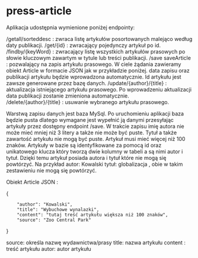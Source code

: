 # press-article

Aplikacja udostępnia wymienione poniżej endpointy:

/getall/sorteddesc        : zwraca listę artykułów posortowanych malejąco według daty publikacji. 
/get/{id}                 : zwracający pojedynczy artykuł po id.
/findby/{keyWord}         : zwracający listę wszystkich artykułów prasowych po słowie kluczowym zawartym w tytule lub treści publikacji.
/save saveArticle         : pozwalający na zapis artykułu prasowego. W ciele żądania zawieramy obiekt Article w formacie JSON jak w przykładzie poniżej.
                            data zapisu oraz publikacji artykułu będzie wprowadzona automatycznie. Id artykułu jest zawsze generowane przez bazę danych.
/update/{author}/{title}  : aktualizacja istniejącego artykułu prasowego. Po wprowadzeniu aktualizacji data publikacji zostanie zmieniona automatycznie.  
/delete/{author}/{title}  : usuwanie wybranego artykułu prasowego.

Warstwą zapisu danych jest baza MySql. Po uruchomieniu aplikacji baza będzie pusta dlatego wymagane jest wypełnić ją danymi przesyłając artykuły przez
dostępny endpoint /save. W trakcie zapisu imię autora nie może mieć mniej niż 3 litery a także nie może być puste. Tytuł a także zawartość artykułu
nie mogą być puste. Artykuł musi mieć więcej niż 100 znaków.
Artykuły w bazie są identyfikowane za pomocą id oraz unikatowego klucza który tworzą dwie kolumny w tabeli a są nimi autor i tytuł. Dzięki temu
artykuł posiada autora i tytuł które nie mogą się powtórzyć. Na przykład autor: Kowalski tytuł: globalizacja , obie w takim zestawieniu nie mogą
się powtórzyć.

Obiekt Article JSON :

{
        
        "author": "Kowalski",
        "title": "Wybuchowe wynalazki",
        "content": "tutaj treść artykułu większa niż 100 znaków",
        "source": "Zoo Central Park" 
}

source: określa nazwę wydawnictwa/prasy
title: nazwa artykułu
content : treść artykułu
autor: autor artykułu 

